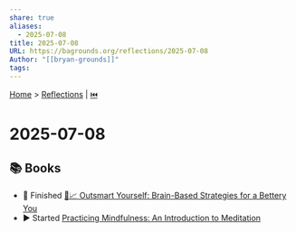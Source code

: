 ```yaml
---
share: true
aliases:
  - 2025-07-08
title: 2025-07-08
URL: https://bagrounds.org/reflections/2025-07-08
Author: "[[bryan-grounds]]"
tags: 
---
```

[Home](../index.md) > [Reflections](./index.md) | [⏮️](./2025-07-07.md)  
# 2025-07-08  
## 📚 Books  
- 🏁 Finished [🧠📈 Outsmart Yourself: Brain-Based Strategies for a Bettery You](../books/outsmart-yourself-brain-based-strategies-for-a-bettery-you.md)  
- ▶️ Started [Practicing Mindfulness: An Introduction to Meditation](../books/practicing-mindfulness-an-introduction-to-meditation.md)